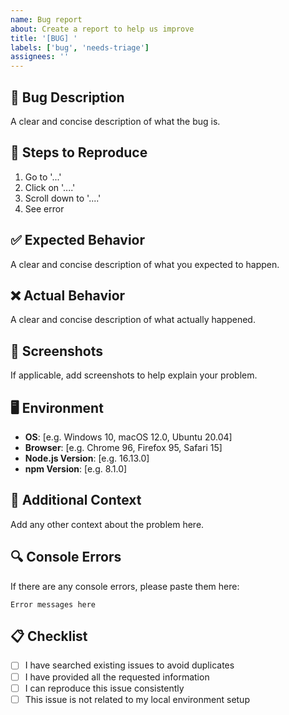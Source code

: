 ```yaml
---
name: Bug report
about: Create a report to help us improve
title: '[BUG] '
labels: ['bug', 'needs-triage']
assignees: ''
---
```


## 🐛 Bug Description
A clear and concise description of what the bug is.

## 🔄 Steps to Reproduce
1. Go to '...'
2. Click on '....'
3. Scroll down to '....'
4. See error

## ✅ Expected Behavior
A clear and concise description of what you expected to happen.

## ❌ Actual Behavior
A clear and concise description of what actually happened.

## 📸 Screenshots
If applicable, add screenshots to help explain your problem.

## 🖥️ Environment
- **OS**: [e.g. Windows 10, macOS 12.0, Ubuntu 20.04]
- **Browser**: [e.g. Chrome 96, Firefox 95, Safari 15]
- **Node.js Version**: [e.g. 16.13.0]
- **npm Version**: [e.g. 8.1.0]

## 📱 Additional Context
Add any other context about the problem here.

## 🔍 Console Errors
If there are any console errors, please paste them here:

```
Error messages here
```

## 📋 Checklist
- [ ] I have searched existing issues to avoid duplicates
- [ ] I have provided all the requested information
- [ ] I can reproduce this issue consistently
- [ ] This issue is not related to my local environment setup
